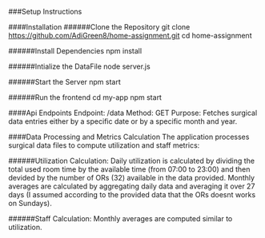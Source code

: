 ###Setup Instructions

####Installation
######Clone the Repository
git clone https://github.com/AdiGreen8/home-assignment.git
cd home-assignment

######Install Dependencies
npm install

######Intialize the DataFile
node server.js

######Start the Server 
npm start

######Run the frontend
cd my-app
npm start

####Api Endpoints
Endpoint: /data
Method: GET
Purpose: Fetches surgical data entries either by a specific date or by a specific month and year.

####Data Processing and Metrics Calculation
The application processes surgical data files to compute utilization and staff metrics:

######Utilization Calculation:
Daily utilization is calculated by dividing the total used room time by the available time (from 07:00 to 23:00)
and then devided by the number of ORs (32) available in the data provided.
Monthly averages are calculated by aggregating daily data and averaging it over 27 days 
(I assumed according to the provided data that the ORs doesnt works on Sundays).

######Staff Calculation:
Monthly averages are computed similar to utilization.
